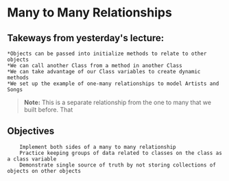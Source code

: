 # Many to Many Relationships

## Takeways from yesterday's lecture: 
    *Objects can be passed into initialize methods to relate to other objects
    *We can call another Class from a method in another Class
    *We can take advantage of our Class variables to create dynamic methods
    *We set up the example of one-many relationships to model Artists and Songs

> **Note:** This is a separate relationship from the one to many that we built before. That 


## Objectives
        Implement both sides of a many to many relationship
        Practice keeping groups of data related to classes on the class as a class variable
        Demonstrate single source of truth by not storing collections of objects on other objects
